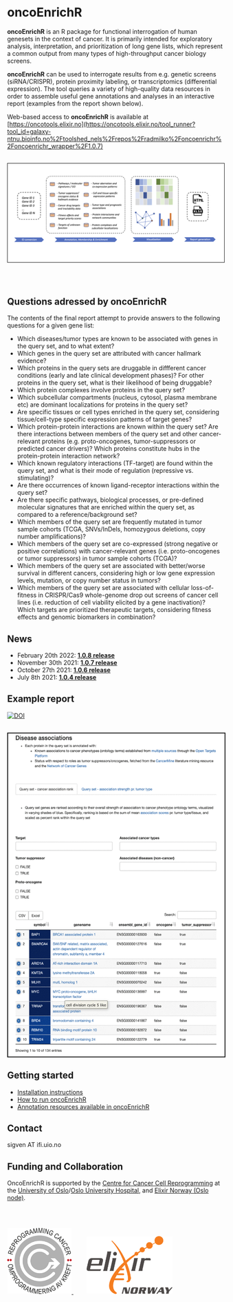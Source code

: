 
<br>

# oncoEnrichR


**oncoEnrichR** is an R package for functional interrogation of human genesets in the context of cancer. It is primarily intended for exploratory analysis, interpretation, and prioritization of long gene lists,  which represent a common output from many types of high-throughput cancer biology screens. 

**oncoEnrichR** can be used to interrogate results from e.g. genetic screens (siRNA/CRISPR), protein proximity labeling, or transcriptomics (differential expression). The tool queries a variety of high-quality data resources in order to assemble useful gene annotations and analyses in an interactive report (examples from the report shown below).

Web-based access to **oncoEnrichR** is available at [https://oncotools.elixir.no](https://oncotools.elixir.no/tool_runner?tool_id=galaxy-ntnu.bioinfo.no%2Ftoolshed_nels%2Frepos%2Fradmilko%2Foncoenrichr%2Foncoenrichr_wrapper%2F1.0.7)

<br>

<img src="img/oncoenrichr_overview.png" align="center" border="1,"/>

<br><br>

## Questions adressed by oncoEnrichR

The contents of the final report attempt to provide answers to the following questions for a given gene list:

-   Which diseases/tumor types are known to be associated with genes in the query set, and to what extent?
-   Which genes in the query set are attributed with cancer hallmark evidence?
-   Which proteins in the query sets are druggable in diffferent cancer conditions (early and late clinical development phases)? For other proteins in the query set, what is their likelihood of being druggable?
-   Which protein complexes involve proteins in the query set?
-   Which subcellular compartments (nucleus, cytosol, plasma membrane etc) are dominant localizations for proteins in the query set?
-   Are specific tissues or cell types enriched in the query set, considering tissue/cell-type specific expression patterns of target genes?
-   Which protein-protein interactions are known within the query set? Are there interactions between members of the query set and other cancer-relevant proteins (e.g. proto-oncogenes, tumor-suppressors or predicted cancer drivers)? Which proteins constitute hubs in the protein-protein interaction network?
-   Which known regulatory interactions (TF-target) are found within the query set, and what is their mode of regulation (repressive vs. stimulating)?
-   Are there occurrences of known ligand-receptor interactions within the query set?
-   Are there specific pathways, biological processes, or pre-defined molecular signatures that are enriched within the query set, as compared to a reference/background set?
-   Which members of the query set are frequently mutated in tumor sample cohorts (TCGA, SNVs/InDels, homozygous deletions, copy number amplifications)?
-   Which members of the query set are co-expressed (strong negative or positive correlations) with cancer-relevant genes (i.e. proto-oncogenes or tumor suppressors) in tumor sample cohorts (TCGA)?
-   Which members of the query set are associated with better/worse survival in different cancers, considering high or low gene expression levels, mutation, or copy number status in tumors?
-   Which members of the query set are associated with cellular loss-of-fitness in CRISPR/Cas9 whole-genome drop out screens of cancer cell lines (i.e. reduction of cell viability elicited by a gene inactivation)? Which targets are prioritized therapeutic targets, considering fitness effects and genomic biomarkers in combination?

## News

-   February 20th 2022: [**1.0.8 release**](articles/CHANGELOG.html#version-1-0-8)
-   November 30th 2021: [**1.0.7 release**](articles/CHANGELOG.html#version-1-0-7)
-   October 27th 2021: [**1.0.6 release**](articles/CHANGELOG.html#version-1-0-6)
-   July 8th 2021: [**1.0.4 release**](articles/CHANGELOG.html#version-1-0-4)

## Example report

<a href="https://doi.org/10.5281/zenodo.5737599"><img src="https://zenodo.org/badge/DOI/10.5281/zenodo.5737599.svg" alt="DOI"/></a>

<br>

<img src="img/oncoenrichr_slideshow2.gif" align="center" width="560" height="750" border="2,"/>

## Getting started

* [Installation instructions](articles/installation.html)
* [How to run oncoEnrichR](articles/running.html)
* [Annotation resources available in oncoEnrichR](articles/annotation_resources.html)

## Contact

sigven AT ifi.uio.no

## Funding and Collaboration

OncoEnrichR is supported by the [Centre for Cancer Cell Reprogramming](https://www.med.uio.no/cancell/english/) at the [University of Oslo](https://www.uio.no)/[Oslo University Hospital](https://radium.no), and [Elixir Norway (Oslo node)](https://elixir.no/organization/organisation/elixir-uio).

<br> <br>

<p float="left">
  <a href="https://www.med.uio.no/cancell/english/">
     <img src="img/can-cell.png" width="150" >
  </a>
  &nbsp;&nbsp;&nbsp;&nbsp;&nbsp;&nbsp;&nbsp;
  <a href="https://elixir.no/organization/organisation/elixir-uio">
     <img src="img/elixir_norway.png" width="200" />
  </a>
</p>

